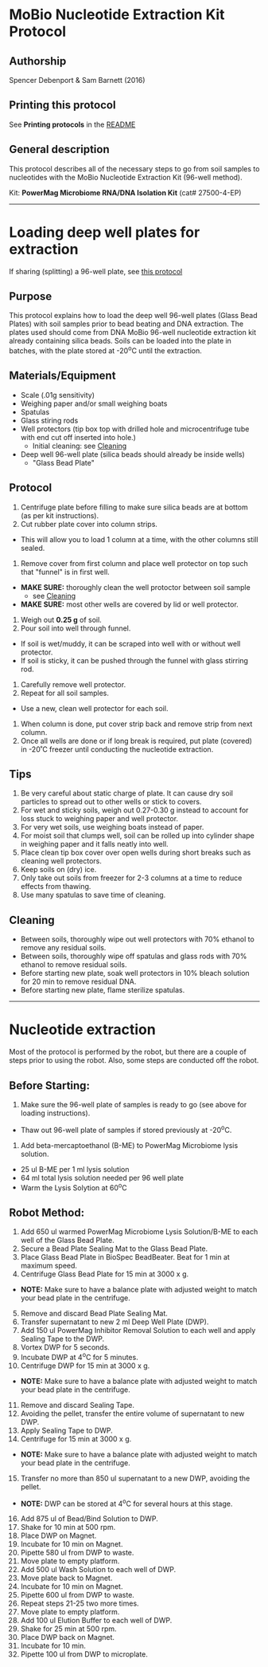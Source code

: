 MoBio Nucleotide Extraction Kit Protocol
========================================

## Authorship

Spencer Debenport & Sam Barnett (2016)


## Printing this protocol

See **Printing protocols** in the [README](../README.md#printing-protocols-conversion-of-protocols-to-pdf)


## General description

This protocol describes all of the necessary steps to go from soil samples to
nucleotides with the MoBio Nucleotide Extraction Kit (96-well method). 

Kit: **PowerMag Microbiome RNA/DNA Isolation Kit** (cat# 27500-4-EP)


***

# Loading deep well plates for extraction

If sharing (splitting) a 96-well plate, see [this protocol](./shared_DNA_extraction_plate_protocol.md)

## Purpose

This protocol explains how to load the deep well 96-well plates (Glass Bead Plates) with
soil samples prior to bead beating and DNA extraction. The plates used should come from
DNA MoBio 96-well nucleotide extraction kit already containing silica beads. 
Soils can be loaded into the plate in batches, with the plate stored at -20<sup>o</sup>C
until the extraction.


## Materials/Equipment

* Scale (.01g sensitivity)
* Weighing paper and/or small weighing boats
* Spatulas
* Glass stiring rods
* Well protectors (tip box top with drilled hole and microcentrifuge tube with end cut off
  inserted into hole.)
  * Initial cleaning: see [Cleaning](./MoBio_96-well_kit_protocol.md##Cleaning)
* Deep well 96-well plate (silica beads should already be inside wells)
  * "Glass Bead Plate"


## Protocol

1. Centrifuge plate before filling to make sure silica beads are at bottom (as per kit
   instructions).
1. Cut rubber plate cover into column strips.
  * This will allow you to load 1 column at a time, with the other columns still sealed.
1. Remove cover from first column and place well protector on top such that "funnel" is in
   first well.
  * **MAKE SURE:** thoroughly clean the well protoctor between soil sample
    * see [Cleaning](./MoBio_96-well_kit_protocol.md##Cleaning)
  * **MAKE SURE:** most other wells are covered by lid or well protector.
1. Weigh out **0.25 g** of soil.
1. Pour soil into well through funnel.
  * If soil is wet/muddy, it can be scraped into well with or without well protector.
  * If soil is sticky, it can be pushed through the funnel with glass stirring rod.
1. Carefully remove well protector.
1. Repeat for all soil samples.
  * Use a new, clean well protector for each soil.
1. When column is done, put cover strip back and remove strip from next column.
1. Once all wells are done or if long break is required, put plate (covered) in -20˚C
   freezer until conducting the nucleotide extraction.


## Tips
1. Be very careful about static charge of plate.  It can cause dry soil particles to
   spread out to other wells or stick to covers.
1. For wet and sticky soils, weigh out 0.27-0.30 g instead to account for loss stuck to
   weighing paper and well protector.
1. For very wet soils, use weighing boats instead of paper.
1. For moist soil that clumps well, soil can be rolled up into cylinder shape in weighing
   paper and it falls neatly into well.
1. Place clean tip box cover over open wells during short breaks such as cleaning well
   protectors.
1. Keep soils on (dry) ice.
1. Only take out soils from freezer for 2-3 columns at a time to reduce effects from
   thawing.
1. Use many spatulas to save time of cleaning.


## Cleaning
* Between soils, thoroughly wipe out well protectors with 70% ethanol to remove any
  residual soils.
* Between soils, thoroughly wipe off spatulas and glass rods with 70% ethanol to remove
  residual soils.
* Before starting new plate, soak well protectors in 10% bleach solution for 20 min to
  remove residual DNA.
* Before starting new plate, flame sterilize spatulas.


***

# Nucleotide extraction 

Most of the protocol is performed by the robot, but there are a couple of steps prior
to using the robot. Also, some steps are conducted off the robot.

## Before Starting:
1. Make sure the 96-well plate of samples is ready to go (see above for loading instructions).
  * Thaw out 96-well plate of samples if stored previously at -20<sup>o</sup>C.
1. Add beta-mercaptoethanol (B-ME) to PowerMag Microbiome lysis solution.
  *	25 ul B-ME per 1 ml lysis solution
  * 64 ml total lysis solution needed per 96 well plate
  * Warm the Lysis Solytion at 60<sup>o</sup>C 

## Robot Method:

1.	Add 650 ul warmed PowerMag Microbiome Lysis Solution/B-ME to each well of the Glass Bead Plate.
2.	Secure a Bead Plate Sealing Mat to the Glass Bead Plate. 
3.	Place Glass Bead Plate in BioSpec BeadBeater. Beat for 1 min at maximum speed.
4.	Centrifuge Glass Bead Plate for 15 min at 3000 x g.
   * **NOTE:** Make sure to have a balance plate with adjusted weight to match your bead plate in the centrifuge.
5.	Remove and discard Bead Plate Sealing Mat.
6.	Transfer supernatant to new 2 ml Deep Well Plate (DWP). 
7.	Add 150 ul PowerMag Inhibitor Removal Solution to each well and apply Sealing Tape to the DWP. 
8.	Vortex DWP for 5 seconds.
9.	Incubate DWP at 4<sup>o</sup>C for 5 minutes.
10.	Centrifuge DWP for 15 min at 3000 x g.
   * **NOTE:** Make sure to have a balance plate with adjusted weight to match your bead plate in the centrifuge.
11.	Remove and discard Sealing Tape.
12.	Avoiding the pellet, transfer the entire volume of supernatant to new DWP. 
13.	Apply Sealing Tape to DWP.
14.	Centrifuge for 15 min at 3000 x g.
   * **NOTE:** Make sure to have a balance plate with adjusted weight to match your bead plate in the centrifuge.
15.	Transfer no more than 850 ul supernatant to a new DWP, avoiding the pellet.
   * **NOTE:** DWP can be stored at 4<sup>o</sup>C for several hours at this stage.
16.	Add 875 ul of Bead/Bind Solution to DWP.
17.	Shake for 10 min at 500 rpm. 
18.	Place DWP on Magnet.
19.	Incubate for 10 min on Magnet.
20.	Pipette 580 ul from DWP to waste.
21.	Move plate to empty platform.
22.	Add 500 ul Wash Solution to each well of DWP.
23.	Move plate back to Magnet. 
24.	Incubate for 10 min on Magnet. 
25.	Pipette 600 ul from DWP to waste.
26.	Repeat steps 21-25 two more times.
27.	Move plate to empty platform.
28.	Add 100 ul Elution Buffer to each well of DWP.
29.	Shake for 25 min at 500 rpm.
30.	Place DWP back on Magnet.
31.	Incubate for 10 min.
32.	Pipette 100 ul from DWP to microplate.
